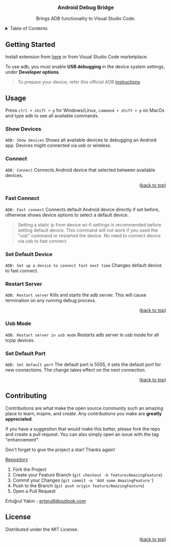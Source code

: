 <div  id="top"></div>
 <br  />
<div  align="center">
	<h3  align="center">Android Debug Bridge</h3>
	<p  align="center">
		Brings ADB functionality to Visual Studio Code.
	</p>
</div>

<!-- TABLE OF CONTENTS -->
<details>
	<summary>Table of Contents</summary>
	<ol>
		<li><a  href="#getting-started">Getting Started</a></li>
		<li><a  href="#usage">Usage</a></li>
		<ul>
			<li><a  href="#show-devices">Show Devices</a></li>
			<li><a  href="#connect">Connect</a></li>
			<li><a  href="#fast-connect">Fast Connect</a></li>
     		<li><a  href="#set-default-device">Set Default Device</a></li>
			<li><a  href="#restart-server">Restart Server</a></li>
			<li><a  href="#usb-mode">USB Mode</a></li>
			<li><a  href="#set-default-port">Set Default Port</a></li>
	    </ul>
		<li><a  href="#contributing">Contributing</a></li>
		<li><a  href="#license">License</a></li>
	</ol>
</details>

## Getting Started
Install extension from [here](https://marketplace.visualstudio.com/items?itemName=sourcekod.android-debug-bridge) or from Visual Studio Code marketplace.

To use adb, you must enable **USB debugging** in the device system settings, under **Developer options**.

> To prepare your device, refer this official ADB [instructions](https://developer.android.com/studio/command-line/adb?authuser=1#Enabling)

## Usage
Press `ctrl + shift + p`  for Windows/Linux, `command + shift + p` on MacOs and type adb to see all available commands. 

### Show Devices
`ADB: Show devices`
Shows all available devices to debugging an Android app. Devices might connected via usb or wireless.

### Connect
`ADB: Connect`
Connects Android device that selected between available devices. 

<p  align="right">(<a  href="#top">back to top</a>)</p>

### Fast Connect
`ADB: Fast connect`
Connects default Android device directly if set before, otherwise shows device options to select a default device.

> Setting a static ip from device wi-fi settings is recommended before setting default device.
> This command will not work if you used the "usb" command or restarted the device.
> No need to connect device via usb to fast connect.

### Set Default Device
`ADB: Set up a device to connect fast next time`
Changes default device to fast connect.

### Restart Server
`ADB: Restart server`
Kills and starts the adb server. This will cause termination on any running debug process.

<p  align="right">(<a  href="#top">back to top</a>)</p>

### Usb Mode
`ADB: Restart server in usb mode`
Restarts adb server in usb mode for all tcpip devices.

### Set Default Port
`ADB: Set default port`
The default port is 5555, it sets the default port for new connections. The change takes effect on the next connection.

<p  align="right">(<a  href="#top">back to top</a>)</p>

## Contributing

Contributions are what make the open source community such an amazing place to learn, inspire, and create. Any contributions you make are **greatly appreciated**.

If you have a suggestion that would make this better, please fork the repo and create a pull request. You can also simply open an issue with the tag "enhancement".

Don't forget to give the project a star! Thanks again!  

[Repository](https://github.com/ertgrulll/vscode_adb)

1. Fork the Project
2. Create your Feature Branch (`git checkout -b feature/AmazingFeature`)
3. Commit your Changes (`git commit -m 'Add some AmazingFeature'`)
4. Push to the Branch (`git push origin feature/AmazingFeature`)
5. Open a Pull Request

Ertuğrul Yakın - ertgrulll@outlook.com

## License

Distributed under the MIT License.

<p  align="right">(<a  href="#top">back to top</a>)</p>
